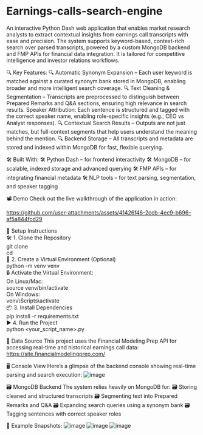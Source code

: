 # Earnings-calls-search-engine

An interactive Python Dash web application that enables market research analysts to extract contextual insights from earnings call transcripts with ease and precision.
The system supports keyword-based, context-rich search over parsed transcripts, powered by a custom MongoDB backend and FMP APIs for financial data integration. It is tailored for competitive intelligence and investor relations workflows.

🔍 Key Features:
🔍 Automatic Synonym Expansion  – 
Each user keyword is matched against a curated synonym bank stored in MongoDB, enabling broader and more intelligent search coverage.
🔍 Text Cleaning & Segmentation  – 
Transcripts are preprocessed to distinguish between Prepared Remarks and Q&A sections, ensuring high relevance in search results.
Speaker Attribution: Each sentence is structured and tagged with the correct speaker name, enabling role-specific insights (e.g., CEO vs Analyst responses).
🔍 Contextual Search Results  – 
Outputs are not just matches, but full-context segments that help users understand the meaning behind the mention.
🔍 Backend Storage  – 
All transcripts and metadata are stored and indexed within MongoDB for fast, flexible querying.

🛠 Built With:
🛠 Python Dash – for frontend interactivity
🛠 MongoDB – for scalable, indexed storage and advanced querying
🛠 FMP APIs – for integrating financial metadata
🛠 NLP tools – for text parsing, segmentation, and speaker tagging

📽️ Demo
Check out the live walkthrough of the application in action:

https://github.com/user-attachments/assets/41426f46-2ccb-4ec9-b696-af5a844fcd29

🚀 Setup Instructions  
  🛠️ 1. Clone the Repository  
        git clone <repository-url>  
        cd <repository-folder>  
  🌱 2. Create a Virtual Environment (Optional)  
          python -m venv venv  
          🔒 Activate the Virtual Environment:  
              On Linux/Mac:  
              source venv/bin/activate  
              On Windows:  
              venv\Scripts\activate  
    📦 3. Install Dependencies  
          pip install -r requirements.txt  
    ▶️ 4. Run the Project  
          python <your_script_name>.py  

🔌 Data Source
This project uses the Financial Modeling Prep API for accessing real-time and historical earnings call data:
https://site.financialmodelingprep.com/


🖥️ Console View
Here’s a glimpse of the backend console showing real-time parsing and search execution:
![image](https://github.com/user-attachments/assets/48049189-4e41-4cad-8a10-eabb59920341)


🗃️ MongoDB Backend
The system relies heavily on MongoDB for:
🗃️ Storing cleaned and structured transcripts
🗃️ Segmenting text into Prepared Remarks and Q&A
🗃️ Expanding search queries using a synonym bank
🗃️ Tagging sentences with correct speaker roles

📌 Example Snapshots:
![image](https://github.com/user-attachments/assets/d287645b-02be-4ace-a46f-dc9b76c43db4)
![image](https://github.com/user-attachments/assets/dce74e43-63e8-49b6-8ae1-2ef688f0c4aa)
![image](https://github.com/user-attachments/assets/5b73d1d4-d758-481c-ad6a-ed6e81a9aa04)

